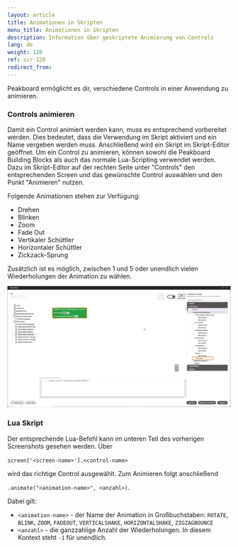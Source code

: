 ```yaml
---
layout: article
title: Animationen in Skripten
menu_title: Animationen in Skripten
description: Information über geskriptete Animierung von Controls
lang: de
weight: 120
ref: scr-120
redirect_from:
---
```


Peakboard ermöglicht es dir, verschiedene Controls in einer Anwendung zu animieren.

### Controls animieren

Damit ein Control animiert werden kann, muss es entsprechend vorbereitet werden. Dies bedeutet, dass die Verwendung im Skript aktiviert und ein Name vergeben werden muss. Anschließend wird ein Skript im Skript-Editor geöffnet. Um ein Control zu animieren, können sowohl die Peakboard Building Blocks als auch das normale Lua-Scripting verwendet werden. Dazu im Skript-Editor auf der rechten Seite unter "Controls" den entsprechenden Screen und das gewünschte Control auswählen und den Punkt "Animieren" nutzen.

Folgende Animationen stehen zur Verfügung:
- Drehen
- Blinken
- Zoom
- Fade Out
- Vertikaler Schüttler
- Horizontaler Schüttler
- Zickzack-Sprung

Zusätzlich ist es möglich, zwischen 1 und 5 oder unendlich vielen Wiederholungen der Animation zu wählen.

![Building Block](/assets/images/scripting/Scripting_Beispiele/script-with-animations/de-script-editor-animation-block.png)

### Lua Skript

Der entsprechende Lua-Befehl kann im unteren Teil des vorherigen Screenshots gesehen werden. Über 

`screen['<screen-name>'].<control-name>`

 wird das richtige Control ausgewählt. Zum Animieren folgt anschließend 
 
 `.animate("<animation-name>", <anzahl>)`.

 Dabei gilt:

- `<animation-name>` - der Name der Animation in Großbuchstaben: `ROTATE`, `BLINK`, `ZOOM`, `FADEOUT`, `VERTICALSHAKE`, `HORIZONTALSHAKE`, `ZIGZAGBOUNCE`
- `<anzahl>` - die ganzzahlige Anzahl der Wiederholungen. In diesem Kontext steht `-1` für unendlich.
